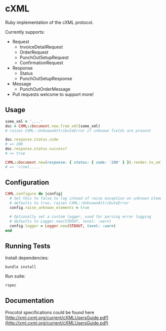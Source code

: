 # cXML

Ruby implementation of the cXML protocol. 

Currently supports:

- Request
  - InvoiceDetailRequest
  - OrderRequest
  - PunchOutSetupRequest
  - ConfirmationRequest
- Response
  - Status
  - PunchOutSetupResponse
- Message
  - PunchOutOrderMessage
- Pull requests welcome to support more!

## Usage

```rb
some_xml = '....'
doc = CXML::Document.new.from_xml(some_xml)
# raises CXML::UnknownAttributeError if unknown fields are present

doc.response.status.code
# => 200
doc.response.status.success?
# => true

CXML::Document.new(response: { status: { code: '200' } }).render.to_xml
# => '<?xml.....'
```

## Configuration

```rb
CXML.configure do |config|
  # Set this to false to log intead of raise exception on unknown elements
  # defaults to true, raises CXML::UnknownAttributeError
  config.raise_unknown_elements = true

  # Optionally set a custom logger, used for parsing error logging
  # defaults to Logger.new(STDOUT, level: :warn)
  config.logger = Logger.new(STDOUT, level: :warn)
end
```

## Running Tests

Install dependencies:

```
bundle install
```

Run suite:

```
rspec
```

## Documentation

Procotol specifications could be found here [http://xml.cxml.org/current/cXMLUsersGuide.pdf](http://xml.cxml.org/current/cXMLUsersGuide.pdf)
